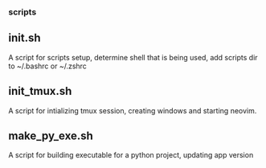 ### scripts

## init.sh
A script for scripts setup, determine shell that is being used, add scripts dir to ~/.bashrc or ~/.zshrc

## init_tmux.sh
A script for intializing tmux session, creating windows and starting neovim.

## make_py_exe.sh
A script for building executable for a python project, updating app version

